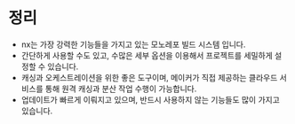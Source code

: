 # 정리

- nx는 가장 강력한 기능들을 가지고 있는 모노레포 빌드 시스템 입니다.
- 간단하게 사용할 수도 있고, 수많은 세부 옵션을 이용해서 프로젝트를 세밀하게 설정할 수 있습니다.
- 캐싱과 오케스트레이션을 위한 좋은 도구이며, 메이커가 직접 제공하는 클라우드 서비스를 통해 원격 캐싱과 분산 작업 수행이 가능합니다.
- 업데이트가 빠르게 이뤄지고 있으며, 반드시 사용하지 않는 기능들도 많이 가지고 있습니다.
